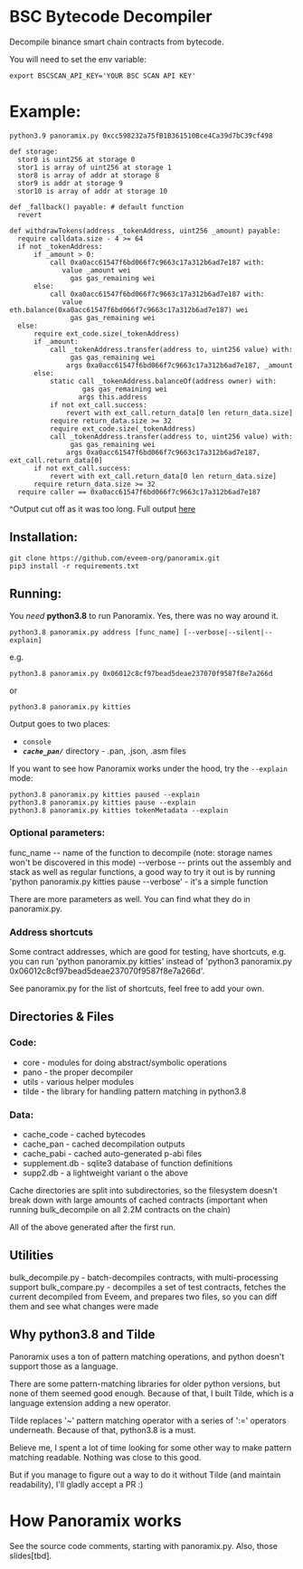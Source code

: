 # BSC Bytecode Decompiler

Decompile binance smart chain contracts from bytecode. 

You will need to set the env variable:

```
export BSCSCAN_API_KEY='YOUR BSC SCAN API KEY'
```

# Example:

```
python3.9 panoramix.py 0xcc598232a75fB1B361510Bce4Ca39d7bC39cf498
```

```solidity
def storage:
  stor0 is uint256 at storage 0
  stor1 is array of uint256 at storage 1
  stor8 is array of addr at storage 8
  stor9 is addr at storage 9
  stor10 is array of addr at storage 10

def _fallback() payable: # default function
  revert

def withdrawTokens(address _tokenAddress, uint256 _amount) payable:
  require calldata.size - 4 >= 64
  if not _tokenAddress:
      if _amount > 0:
          call 0xa0acc61547f6bd066f7c9663c17a312b6ad7e187 with:
             value _amount wei
               gas gas_remaining wei
      else:
          call 0xa0acc61547f6bd066f7c9663c17a312b6ad7e187 with:
             value eth.balance(0xa0acc61547f6bd066f7c9663c17a312b6ad7e187) wei
               gas gas_remaining wei
  else:
      require ext_code.size(_tokenAddress)
      if _amount:
          call _tokenAddress.transfer(address to, uint256 value) with:
               gas gas_remaining wei
              args 0xa0acc61547f6bd066f7c9663c17a312b6ad7e187, _amount
      else:
          static call _tokenAddress.balanceOf(address owner) with:
                  gas gas_remaining wei
                 args this.address
          if not ext_call.success:
              revert with ext_call.return_data[0 len return_data.size]
          require return_data.size >= 32
          require ext_code.size(_tokenAddress)
          call _tokenAddress.transfer(address to, uint256 value) with:
               gas gas_remaining wei
              args 0xa0acc61547f6bd066f7c9663c17a312b6ad7e187, ext_call.return_data[0]
      if not ext_call.success:
          revert with ext_call.return_data[0 len return_data.size]
      require return_data.size >= 32
  require caller == 0xa0acc61547f6bd066f7c9663c17a312b6ad7e187
```
^Output cut off as it was too long. Full output [here](pancake_bunny_hacker_decompiled.sol)



## Installation:

```
git clone https://github.com/eveem-org/panoramix.git
pip3 install -r requirements.txt
```

## Running:

You *need* **python3.8** to run Panoramix. Yes, there was no way around it.

```
python3.8 panoramix.py address [func_name] [--verbose|--silent|--explain]
```

e.g.

```
python3.8 panoramix.py 0x06012c8cf97bead5deae237070f9587f8e7a266d
```
or
```
python3.8 panoramix.py kitties
```

Output goes to two places:
- `console`
- ***`cache_pan/`*** directory - .pan, .json, .asm files

If you want to see how Panoramix works under the hood, try the `--explain` mode:

```
python3.8 panoramix.py kitties paused --explain
python3.8 panoramix.py kitties pause --explain
python3.8 panoramix.py kitties tokenMetadata --explain
```

### Optional parameters:

func_name -- name of the function to decompile (note: storage names won't be discovered in this mode)
--verbose -- prints out the assembly and stack as well as regular functions, a good way to try it out is
by running 'python panoramix.py kitties pause --verbose' - it's a simple function

There are more parameters as well. You can find what they do in panoramix.py.

### Address shortcuts
Some contract addresses, which are good for testing, have shortcuts, e.g. you can run
'python panoramix.py kitties' instead of 'python3 panoramix.py 0x06012c8cf97bead5deae237070f9587f8e7a266d'.

See panoramix.py for the list of shortcuts, feel free to add your own.

## Directories & Files

### Code:
- core - modules for doing abstract/symbolic operations
- pano - the proper decompiler
- utils - various helper modules
- tilde - the library for handling pattern matching in python3.8

### Data:
- cache_code - cached bytecodes
- cache_pan - cached decompilation outputs
- cache_pabi - cached auto-generated p-abi files
- supplement.db - sqlite3 database of function definitions
- supp2.db - a lightweight variant o the above

Cache directories are split into subdirectories, so the filesystem doesn't break down with large amounts
of cached contracts (important when running bulk_decompile on all 2.2M contracts on the chain)

All of the above generated after the first run.

## Utilities
bulk_decompile.py - batch-decompiles contracts, with multi-processing support
bulk_compare.py - decompiles a set of test contracts, fetches the current decompiled from Eveem, and prepares two files, so you can diff them and see what changes were made

## Why **python3.8** and **Tilde**
Panoramix uses a ton of pattern matching operations, and python doesn't support those as a language.

There are some pattern-matching libraries for older python versions, but none of them seemed good enough.
Because of that, I built Tilde, which is a language extension adding a new operator.

Tilde replaces '~' pattern matching operator with a series of ':=' operators underneath.
Because of that, python3.8 is a must.

Believe me, I spent a lot of time looking for some other way to make pattern matching readable.
Nothing was close to this good.

But if you manage to figure out a way to do it without Tilde (and maintain readability), I'll gladly accept a PR :)

# How Panoramix works

See the source code comments, starting with panoramix.py. Also, those slides[tbd].

